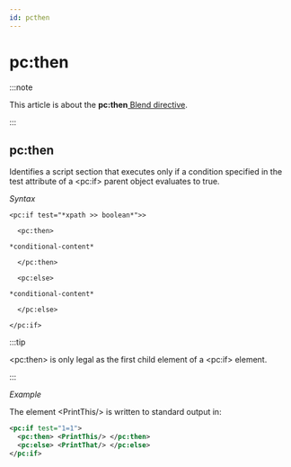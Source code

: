 ```yaml
---
id: pcthen
---
```


# pc:then




:::note

This article is about the **pc:then**[ Blend directive](/Repositories/Blend_directives).

:::

## **pc:then**

Identifies a script section that executes only if a condition specified in the test attribute of a \<pc:if> parent object evaluates to true.

*Syntax*

```
<pc:if test="*xpath >> boolean*">>

  <pc:then>

*conditional-content*

  </pc:then>

  <pc:else>

*conditional-content*

  </pc:else>

</pc:if>
```


:::tip

\<pc:then> is only legal as the first child element of a \<pc:if> element.

:::

*Example*

The element \<PrintThis/> is written to standard output in:

```xml
<pc:if test="1=1">
  <pc:then> <PrintThis/> </pc:then>
  <pc:else> <PrintThat/> </pc:else>
</pc:if>
```

 